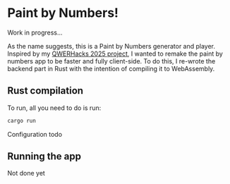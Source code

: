 # Paint by Numbers!

Work in progress...

As the name suggests, this is a Paint by Numbers generator and player. Inspired by my [QWERHacks 2025 project](https://devpost.com/software/paint-by-campus), I wanted to remake the paint by numbers app to be faster and fully client-side. To do this, I re-wrote the backend part in Rust with the intention of compiling it to WebAssembly.

## Rust compilation

To run, all you need to do is run:

```bash
cargo run
```

Configuration todo

## Running the app

Not done yet

